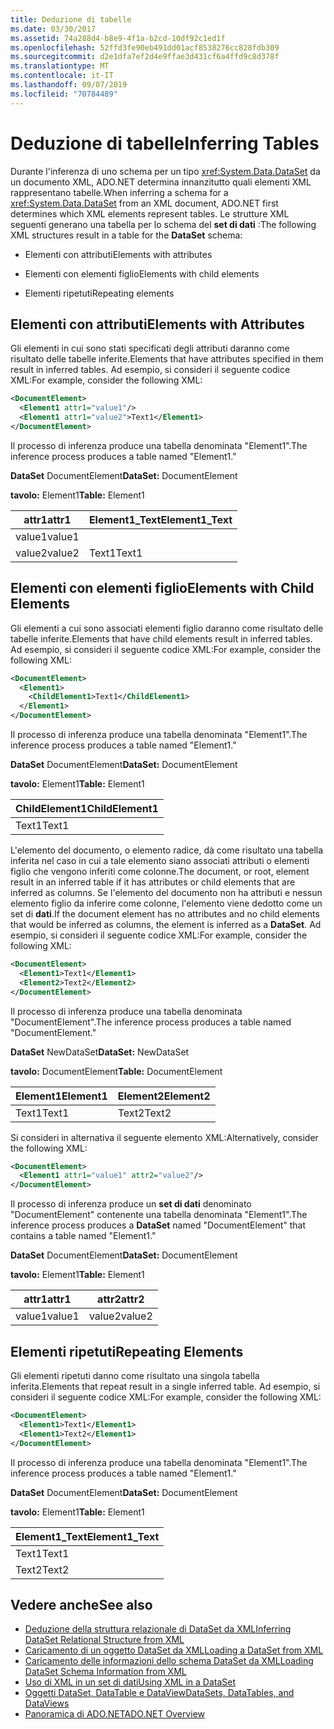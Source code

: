 ```yaml
---
title: Deduzione di tabelle
ms.date: 03/30/2017
ms.assetid: 74a288d4-b8e9-4f1a-b2cd-10df92c1ed1f
ms.openlocfilehash: 52ffd3fe90eb491dd01acf8538276cc828fdb309
ms.sourcegitcommit: d2e1dfa7ef2d4e9ffae3d431cf6a4ffd9c8d378f
ms.translationtype: MT
ms.contentlocale: it-IT
ms.lasthandoff: 09/07/2019
ms.locfileid: "70784489"
---
```

# <a name="inferring-tables"></a><span data-ttu-id="d3f4a-102">Deduzione di tabelle</span><span class="sxs-lookup"><span data-stu-id="d3f4a-102">Inferring Tables</span></span>
<span data-ttu-id="d3f4a-103">Durante l'inferenza di uno schema per un tipo <xref:System.Data.DataSet> da un documento XML, ADO.NET determina innanzitutto quali elementi XML rappresentano tabelle.</span><span class="sxs-lookup"><span data-stu-id="d3f4a-103">When inferring a schema for a <xref:System.Data.DataSet> from an XML document, ADO.NET first determines which XML elements represent tables.</span></span> <span data-ttu-id="d3f4a-104">Le strutture XML seguenti generano una tabella per lo schema del **set di dati** :</span><span class="sxs-lookup"><span data-stu-id="d3f4a-104">The following XML structures result in a table for the **DataSet** schema:</span></span>  
  
- <span data-ttu-id="d3f4a-105">Elementi con attributi</span><span class="sxs-lookup"><span data-stu-id="d3f4a-105">Elements with attributes</span></span>  
  
- <span data-ttu-id="d3f4a-106">Elementi con elementi figlio</span><span class="sxs-lookup"><span data-stu-id="d3f4a-106">Elements with child elements</span></span>  
  
- <span data-ttu-id="d3f4a-107">Elementi ripetuti</span><span class="sxs-lookup"><span data-stu-id="d3f4a-107">Repeating elements</span></span>  
  
## <a name="elements-with-attributes"></a><span data-ttu-id="d3f4a-108">Elementi con attributi</span><span class="sxs-lookup"><span data-stu-id="d3f4a-108">Elements with Attributes</span></span>  
 <span data-ttu-id="d3f4a-109">Gli elementi in cui sono stati specificati degli attributi daranno come risultato delle tabelle inferite.</span><span class="sxs-lookup"><span data-stu-id="d3f4a-109">Elements that have attributes specified in them result in inferred tables.</span></span> <span data-ttu-id="d3f4a-110">Ad esempio, si consideri il seguente codice XML:</span><span class="sxs-lookup"><span data-stu-id="d3f4a-110">For example, consider the following XML:</span></span>  
  
```xml  
<DocumentElement>  
  <Element1 attr1="value1"/>  
  <Element1 attr1="value2">Text1</Element1>  
</DocumentElement>  
```  
  
 <span data-ttu-id="d3f4a-111">Il processo di inferenza produce una tabella denominata "Element1".</span><span class="sxs-lookup"><span data-stu-id="d3f4a-111">The inference process produces a table named "Element1."</span></span>  
  
 <span data-ttu-id="d3f4a-112">**DataSet** DocumentElement</span><span class="sxs-lookup"><span data-stu-id="d3f4a-112">**DataSet:** DocumentElement</span></span>  
  
 <span data-ttu-id="d3f4a-113">**tavolo:** Element1</span><span class="sxs-lookup"><span data-stu-id="d3f4a-113">**Table:** Element1</span></span>  
  
|<span data-ttu-id="d3f4a-114">attr1</span><span class="sxs-lookup"><span data-stu-id="d3f4a-114">attr1</span></span>|<span data-ttu-id="d3f4a-115">Element1_Text</span><span class="sxs-lookup"><span data-stu-id="d3f4a-115">Element1_Text</span></span>|  
|-----------|--------------------|  
|<span data-ttu-id="d3f4a-116">value1</span><span class="sxs-lookup"><span data-stu-id="d3f4a-116">value1</span></span>||  
|<span data-ttu-id="d3f4a-117">value2</span><span class="sxs-lookup"><span data-stu-id="d3f4a-117">value2</span></span>|<span data-ttu-id="d3f4a-118">Text1</span><span class="sxs-lookup"><span data-stu-id="d3f4a-118">Text1</span></span>|  
  
## <a name="elements-with-child-elements"></a><span data-ttu-id="d3f4a-119">Elementi con elementi figlio</span><span class="sxs-lookup"><span data-stu-id="d3f4a-119">Elements with Child Elements</span></span>  
 <span data-ttu-id="d3f4a-120">Gli elementi a cui sono associati elementi figlio daranno come risultato delle tabelle inferite.</span><span class="sxs-lookup"><span data-stu-id="d3f4a-120">Elements that have child elements result in inferred tables.</span></span> <span data-ttu-id="d3f4a-121">Ad esempio, si consideri il seguente codice XML:</span><span class="sxs-lookup"><span data-stu-id="d3f4a-121">For example, consider the following XML:</span></span>  
  
```xml  
<DocumentElement>  
  <Element1>  
    <ChildElement1>Text1</ChildElement1>  
  </Element1>  
</DocumentElement>  
```  
  
 <span data-ttu-id="d3f4a-122">Il processo di inferenza produce una tabella denominata "Element1".</span><span class="sxs-lookup"><span data-stu-id="d3f4a-122">The inference process produces a table named "Element1."</span></span>  
  
 <span data-ttu-id="d3f4a-123">**DataSet** DocumentElement</span><span class="sxs-lookup"><span data-stu-id="d3f4a-123">**DataSet:** DocumentElement</span></span>  
  
 <span data-ttu-id="d3f4a-124">**tavolo:** Element1</span><span class="sxs-lookup"><span data-stu-id="d3f4a-124">**Table:** Element1</span></span>  
  
|<span data-ttu-id="d3f4a-125">ChildElement1</span><span class="sxs-lookup"><span data-stu-id="d3f4a-125">ChildElement1</span></span>|  
|-------------------|  
|<span data-ttu-id="d3f4a-126">Text1</span><span class="sxs-lookup"><span data-stu-id="d3f4a-126">Text1</span></span>|  
  
 <span data-ttu-id="d3f4a-127">L'elemento del documento, o elemento radice, dà come risultato una tabella inferita nel caso in cui a tale elemento siano associati attributi o elementi figlio che vengono inferiti come colonne.</span><span class="sxs-lookup"><span data-stu-id="d3f4a-127">The document, or root, element result in an inferred table if it has attributes or child elements that are inferred as columns.</span></span> <span data-ttu-id="d3f4a-128">Se l'elemento del documento non ha attributi e nessun elemento figlio da inferire come colonne, l'elemento viene dedotto come un set di **dati**.</span><span class="sxs-lookup"><span data-stu-id="d3f4a-128">If the document element has no attributes and no child elements that would be inferred as columns, the element is inferred as a **DataSet**.</span></span> <span data-ttu-id="d3f4a-129">Ad esempio, si consideri il seguente codice XML:</span><span class="sxs-lookup"><span data-stu-id="d3f4a-129">For example, consider the following XML:</span></span>  
  
```xml  
<DocumentElement>  
  <Element1>Text1</Element1>  
  <Element2>Text2</Element2>  
</DocumentElement>  
```  
  
 <span data-ttu-id="d3f4a-130">Il processo di inferenza produce una tabella denominata "DocumentElement".</span><span class="sxs-lookup"><span data-stu-id="d3f4a-130">The inference process produces a table named "DocumentElement."</span></span>  
  
 <span data-ttu-id="d3f4a-131">**DataSet** NewDataSet</span><span class="sxs-lookup"><span data-stu-id="d3f4a-131">**DataSet:** NewDataSet</span></span>  
  
 <span data-ttu-id="d3f4a-132">**tavolo:** DocumentElement</span><span class="sxs-lookup"><span data-stu-id="d3f4a-132">**Table:** DocumentElement</span></span>  
  
|<span data-ttu-id="d3f4a-133">Element1</span><span class="sxs-lookup"><span data-stu-id="d3f4a-133">Element1</span></span>|<span data-ttu-id="d3f4a-134">Element2</span><span class="sxs-lookup"><span data-stu-id="d3f4a-134">Element2</span></span>|  
|--------------|--------------|  
|<span data-ttu-id="d3f4a-135">Text1</span><span class="sxs-lookup"><span data-stu-id="d3f4a-135">Text1</span></span>|<span data-ttu-id="d3f4a-136">Text2</span><span class="sxs-lookup"><span data-stu-id="d3f4a-136">Text2</span></span>|  
  
 <span data-ttu-id="d3f4a-137">Si consideri in alternativa il seguente elemento XML:</span><span class="sxs-lookup"><span data-stu-id="d3f4a-137">Alternatively, consider the following XML:</span></span>  
  
```xml  
<DocumentElement>  
  <Element1 attr1="value1" attr2="value2"/>  
</DocumentElement>  
```  
  
 <span data-ttu-id="d3f4a-138">Il processo di inferenza produce un **set di dati** denominato "DocumentElement" contenente una tabella denominata "Element1".</span><span class="sxs-lookup"><span data-stu-id="d3f4a-138">The inference process produces a **DataSet** named "DocumentElement" that contains a table named "Element1."</span></span>  
  
 <span data-ttu-id="d3f4a-139">**DataSet** DocumentElement</span><span class="sxs-lookup"><span data-stu-id="d3f4a-139">**DataSet:** DocumentElement</span></span>  
  
 <span data-ttu-id="d3f4a-140">**tavolo:** Element1</span><span class="sxs-lookup"><span data-stu-id="d3f4a-140">**Table:** Element1</span></span>  
  
|<span data-ttu-id="d3f4a-141">attr1</span><span class="sxs-lookup"><span data-stu-id="d3f4a-141">attr1</span></span>|<span data-ttu-id="d3f4a-142">attr2</span><span class="sxs-lookup"><span data-stu-id="d3f4a-142">attr2</span></span>|  
|-----------|-----------|  
|<span data-ttu-id="d3f4a-143">value1</span><span class="sxs-lookup"><span data-stu-id="d3f4a-143">value1</span></span>|<span data-ttu-id="d3f4a-144">value2</span><span class="sxs-lookup"><span data-stu-id="d3f4a-144">value2</span></span>|  
  
## <a name="repeating-elements"></a><span data-ttu-id="d3f4a-145">Elementi ripetuti</span><span class="sxs-lookup"><span data-stu-id="d3f4a-145">Repeating Elements</span></span>  
 <span data-ttu-id="d3f4a-146">Gli elementi ripetuti danno come risultato una singola tabella inferita.</span><span class="sxs-lookup"><span data-stu-id="d3f4a-146">Elements that repeat result in a single inferred table.</span></span> <span data-ttu-id="d3f4a-147">Ad esempio, si consideri il seguente codice XML:</span><span class="sxs-lookup"><span data-stu-id="d3f4a-147">For example, consider the following XML:</span></span>  
  
```xml  
<DocumentElement>  
  <Element1>Text1</Element1>  
  <Element1>Text2</Element1>  
</DocumentElement>  
```  
  
 <span data-ttu-id="d3f4a-148">Il processo di inferenza produce una tabella denominata "Element1".</span><span class="sxs-lookup"><span data-stu-id="d3f4a-148">The inference process produces a table named "Element1."</span></span>  
  
 <span data-ttu-id="d3f4a-149">**DataSet** DocumentElement</span><span class="sxs-lookup"><span data-stu-id="d3f4a-149">**DataSet:** DocumentElement</span></span>  
  
 <span data-ttu-id="d3f4a-150">**tavolo:** Element1</span><span class="sxs-lookup"><span data-stu-id="d3f4a-150">**Table:** Element1</span></span>  
  
|<span data-ttu-id="d3f4a-151">Element1_Text</span><span class="sxs-lookup"><span data-stu-id="d3f4a-151">Element1_Text</span></span>|  
|--------------------|  
|<span data-ttu-id="d3f4a-152">Text1</span><span class="sxs-lookup"><span data-stu-id="d3f4a-152">Text1</span></span>|  
|<span data-ttu-id="d3f4a-153">Text2</span><span class="sxs-lookup"><span data-stu-id="d3f4a-153">Text2</span></span>|  
  
## <a name="see-also"></a><span data-ttu-id="d3f4a-154">Vedere anche</span><span class="sxs-lookup"><span data-stu-id="d3f4a-154">See also</span></span>

- [<span data-ttu-id="d3f4a-155">Deduzione della struttura relazionale di DataSet da XML</span><span class="sxs-lookup"><span data-stu-id="d3f4a-155">Inferring DataSet Relational Structure from XML</span></span>](inferring-dataset-relational-structure-from-xml.md)
- [<span data-ttu-id="d3f4a-156">Caricamento di un oggetto DataSet da XML</span><span class="sxs-lookup"><span data-stu-id="d3f4a-156">Loading a DataSet from XML</span></span>](loading-a-dataset-from-xml.md)
- [<span data-ttu-id="d3f4a-157">Caricamento delle informazioni dello schema DataSet da XML</span><span class="sxs-lookup"><span data-stu-id="d3f4a-157">Loading DataSet Schema Information from XML</span></span>](loading-dataset-schema-information-from-xml.md)
- [<span data-ttu-id="d3f4a-158">Uso di XML in un set di dati</span><span class="sxs-lookup"><span data-stu-id="d3f4a-158">Using XML in a DataSet</span></span>](using-xml-in-a-dataset.md)
- [<span data-ttu-id="d3f4a-159">Oggetti DataSet, DataTable e DataView</span><span class="sxs-lookup"><span data-stu-id="d3f4a-159">DataSets, DataTables, and DataViews</span></span>](index.md)
- [<span data-ttu-id="d3f4a-160">Panoramica di ADO.NET</span><span class="sxs-lookup"><span data-stu-id="d3f4a-160">ADO.NET Overview</span></span>](../ado-net-overview.md)
